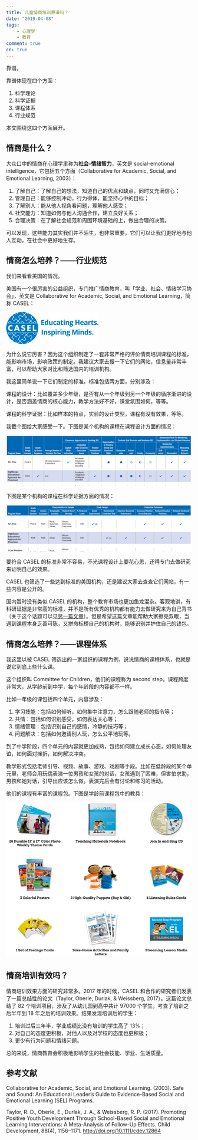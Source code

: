 ```yaml
---
title: 儿童情商培训靠谱吗？
date: "2019-04-08"
tags:
    - 心理学
    - 教育
comment: true
cn: true
---
```


靠谱。

靠谱体现在四个方面：

1. 科学理论
2. 科学证据
3. 课程体系
4. 行业规范

本文围绕这四个方面展开。


## 情商是什么？

大众口中的情商在心理学里称为**社会-情绪智力**，英文是 social-emotional intelligence，它包括五个方面（Collaborative for Academic, Social, and Emotional Learning, 2003）：

1. 了解自己：了解自己的想法，知道自己的优点和缺点，同时又充满信心；
2. 管理自己：能够控制冲动，行为得体，能坚持心中的目标；
3. 了解别人：能从他人视角看问题，理解他人感受；
4. 社交能力：知道如何与他人沟通合作，建立良好关系；
5. 合理决策：在了解社会规范和周围环境基础的上，做出合理的决策。

可以发现，这些能力其实我们并不陌生，也非常重要，它们可以让我们更好地与他人互动，在社会中更好地生存。


## 情商怎么培养？——行业规范

我们来看看美国的情况。

美国有一个很厉害的公益组织，专门推广情商教育，叫「学业、社会、情绪学习协会」，英文是 Collaborative for Academic, Social, and Emotional Learning，简称 CASEL：

![](pics/CASEL-Logo.jpg)

为什么说它厉害？因为这个组织制定了一套非常严格的评价情商培训课程的标准，能影响市场，影响政策的制定。我建议大家去搜一下它们的网站，信息量非常丰富，可以帮助大家对比和筛选国内的培训机构。

我这里简单说一下它们制定的标准。标准包括两方面，分别涉及：

课程的设计：比如覆盖多少年级，是否有从一个年级到另一个年级的循序渐进的设计，是否涵盖情商的核心能力，教学方法好不好，课堂氛围如何，等等。

课程的科学证据：比如样本的特点，实验的设计类型，课程有没有效果，等等。

我截个图给大家感受一下。下图是某个机构的课程在课程设计方面的情况：

![](pics/CASEL_design.png)

下图是某个机构的课程在科学证据方面的情况：

![](pics/CASEL_evidence.png)

要符合 CASEL 的标准非常不容易，不光课程设计上要花心思，还得专门去做研究来证明自己的效果。

CASEL 也筛选了一些达到标准的美国机构，还是建议大家去查查它们网站，有一些内容是公开的。

国内暂时没有类似 CASEL 的机构，整个教育市场也更加鱼龙混杂。客观地讲，有科研证据是非常高的标准，并不是所有优秀的机构都有能力去做研究来为自己背书（关于这个话题可以见[另一篇文章](/cn/science-based-course-design)）。但是希望这篇文章能帮助大家擦亮双眼，当遇到课程本身乏善可陈，又拼命标榜自己的机构时，能够识别并护住自己的钱包。


## 情商怎么培养？——课程体系

我这里以被 CASEL 筛选出的一家组织的课程为例，说说情商的课程体系，也就是说它到底上些什么课。

这个组织叫 Committee for Children，他们的课程称为 second step。课程跨度非常大，从学龄前到中学，每个年龄段的内容都不一样。

比如一年级的课包括四个单元，内容涉及：

1. 学习技能：包括如何倾听，如何集中注意力，怎么跟随老师的指令等；
2. 共情：包括如何识别感受，如何表达关心等；
3. 情绪管理：包括识别自己的感情，冷静的技巧等；
4. 问题解决：包括如何邀请别人玩，怎么公平地玩等。

到了中学阶段，四个单元的内容就更加成熟，包括如何建立成长心态，如何处理友谊，如何面对挫折，如何解决冲突。

教学形式包括老师引导、视频、故事、游戏、戏剧等手段。比如在低龄段的某个单元里，老师会用玩偶表演一位男孩和女孩的对话，女孩遇到了困难，但害怕求助，男孩和她对话，引导出应该怎么做。表演完后会有讨论和练习的活动。

他们的课程有丰富的课程包。下图是学龄前课程包中的教具：

![](pics/second_step.png)


## 情商培训有效吗？

情商培训效果方面的研究非常多。2017 年的时候，CASEL 和合作的研究者们发表了一篇总结性的论文（Taylor, Oberle, Durlak, & Weissberg, 2017）。这篇论文总结了 82 个培训项目，涉及了从幼儿园到高中共计 97000 个学生，考查了培训之后半年到 18 年之后的培训效果。结果发现培训后的学生：

1. 培训过后三年半，学业成绩比没有培训的学生高了 13%；
2. 对自己的态度更积极，对他人以及对学校的态度也更积极；
3. 更少有行为问题和情绪问题。

总的来说，情商教育会积极地影响学生的社会技能、学业、生活质量。


## 参考文献

Collaborative for Academic, Social, and Emotional Learning. (2003). Safe and Sound: An Educational Leader’s Guide to Evidence-Based Social and Emotional Learning (SEL) Programs.

Taylor, R. D., Oberle, E., Durlak, J. A., & Weissberg, R. P. (2017). Promoting Positive Youth Development Through School-Based Social and Emotional Learning Interventions: A Meta-Analysis of Follow-Up Effects. Child Development, 88(4), 1156–1171. http://doi.org/10.1111/cdev.12864
